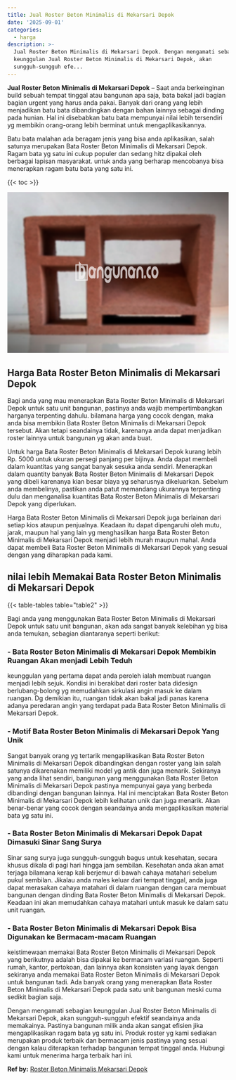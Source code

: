 ```yaml
---
title: Jual Roster Beton Minimalis di Mekarsari Depok
date: '2025-09-01'
categories:
  - harga
description: >-
  Jual Roster Beton Minimalis di Mekarsari Depok. Dengan mengamati sebagian
  keunggulan Jual Roster Beton Minimalis di Mekarsari Depok, akan
  sungguh-sungguh efe...
---
```


**Jual Roster Beton Minimalis di Mekarsari Depok** – Saat anda berkeinginan build sebuah tempat tinggal atau bangunan apa saja, bata bakal jadi bagian bagian urgent yang harus anda pakai. Banyak dari orang yang lebih menjadikan batu bata dibandingkan dengan bahan lainnya sebagai dinding pada hunian. Hal ini disebabkan batu bata mempunyai nilai lebih tersendiri yg membikin orang-orang lebih berminat untuk mengaplikasikannya.

Batu bata malahan ada beragam jenis yang bisa anda aplikasikan, salah satunya merupakan Bata Roster Beton Minimalis di Mekarsari Depok. Ragam bata yg satu ini cukup populer dan sedang hitz dipakai oleh berbagai lapisan masyarakat. untuk anda yang berharap mencobanya bisa menerapkan ragam batu bata yang satu ini.

{{< toc >}}

![Jual Roster Beton Minimalis di Mekarsari Depok](/images/bata-roster-minimalis-36.png)

## Harga Bata Roster Beton Minimalis di Mekarsari Depok

Bagi anda yang mau menerapkan Bata Roster Beton Minimalis di Mekarsari Depok untuk satu unit bangunan, pastinya anda wajib mempertimbangkan harganya terpenting dahulu. bilamana harga yang cocok dengan, maka anda bisa membikin Bata Roster Beton Minimalis di Mekarsari Depok tersebut. Akan tetapi seandainya tidak, karenanya anda dapat menjadikan roster lainnya untuk bangunan yg akan anda buat.

Untuk harga Bata Roster Beton Minimalis di Mekarsari Depok kurang lebih Rp. 5000 untuk ukuran persegi panjang per bijinya. Anda dapat membeli dalam kuantitas yang sangat banyak sesuka anda sendiri. Menerapkan dalam quantity banyak Bata Roster Beton Minimalis di Mekarsari Depok yang dibeli karenanya kian besar biaya yg seharusnya dikeluarkan. Sebelum anda membelinya, pastikan anda patut memandang ukurannya terpenting dulu dan menganalisa kuantitas Bata Roster Beton Minimalis di Mekarsari Depok yang diperlukan.

Harga Bata Roster Beton Minimalis di Mekarsari Depok juga berlainan dari setiap kios ataupun penjualnya. Keadaan itu dapat dipengaruhi oleh mutu, jarak, maupun hal yang lain yg menghasilkan harga Bata Roster Beton Minimalis di Mekarsari Depok menjadi lebih murah maupun mahal. Anda dapat membeli Bata Roster Beton Minimalis di Mekarsari Depok yang sesuai dengan yang diharapkan pada kami.

## nilai lebih Memakai Bata Roster Beton Minimalis di Mekarsari Depok

{{< table-tables table="table2" >}}

Bagi anda yang menggunakan Bata Roster Beton Minimalis di Mekarsari Depok untuk satu unit bangunan, akan ada sangat banyak kelebihan yg bisa anda temukan, sebagian diantaranya seperti berikut:

### \- Bata Roster Beton Minimalis di Mekarsari Depok Membikin Ruangan Akan menjadi Lebih Teduh

keunggulan yang pertama dapat anda peroleh ialah membuat ruangan menjadi lebih sejuk. Kondisi ini berakibat dari roster bata didesign berlubang-bolong yg memudahkan sirkulasi angin masuk ke dalam ruangan. Dg demikian itu, ruangan tidak akan bakal jadi panas karena adanya peredaran angin yang terdapat pada Bata Roster Beton Minimalis di Mekarsari Depok.

### \- Motif Bata Roster Beton Minimalis di Mekarsari Depok Yang Unik

Sangat banyak orang yg tertarik mengaplikasikan Bata Roster Beton Minimalis di Mekarsari Depok dibandingkan dengan roster yang lain salah satunya dikarenakan memiliki model yg antik dan juga menarik. Sekiranya yang anda lihat sendiri, bangunan yang menggunakan Bata Roster Beton Minimalis di Mekarsari Depok pastinya mempunyai gaya yang berbeda dibandingi dengan bangunan lainnya. Hal ini menciptakan Bata Roster Beton Minimalis di Mekarsari Depok lebih kelihatan unik dan juga menarik. Akan benar-benar yang cocok dengan seandainya anda mengaplikasikan material bata yg satu ini.

### \- Bata Roster Beton Minimalis di Mekarsari Depok Dapat Dimasuki Sinar Sang Surya

Sinar sang surya juga sungguh-sungguh bagus untuk kesehatan, secara khusus dikala di pagi hari hingga jam sembilan. Kesehatan anda akan amat terjaga bilamana kerap kali berjemur di bawah cahaya matahari sebelum pukul sembilan. Jikalau anda males keluar dari tempat tinggal, anda juga dapat merasakan cahaya matahari di dalam ruangan dengan cara membuat bangunan dengan dinding Bata Roster Beton Minimalis di Mekarsari Depok. Keadaan ini akan memudahkan cahaya matahari untuk masuk ke dalam satu unit ruangan.

### \- Bata Roster Beton Minimalis di Mekarsari Depok Bisa Digunakan ke Bermacam-macam Ruangan

keistimewaan memakai Bata Roster Beton Minimalis di Mekarsari Depok yang berikutnya adalah bisa dipakai ke bermacam variasi ruangan. Seperti rumah, kantor, pertokoan, dan lainnya akan konsisten yang layak dengan sekiranya anda memakai Bata Roster Beton Minimalis di Mekarsari Depok untuk bangunan tadi. Ada banyak orang yang menerapkan Bata Roster Beton Minimalis di Mekarsari Depok pada satu unit bangunan meski cuma sedikit bagian saja.

Dengan mengamati sebagian keunggulan Jual Roster Beton Minimalis di Mekarsari Depok, akan sungguh-sungguh efektif seandainya anda memakainya. Pastinya bangunan milik anda akan sangat efisien jika mengaplikasikan ragam bata yg satu ini. Produk roster yg kami sediakan merupakan produk terbaik dan bermacam jenis pastinya yang sesuai dengan kalau diterapkan terhadap bangunan tempat tinggal anda. Hubungi kami untuk menerima harga terbaik hari ini.

**Ref by:** [Roster Beton Minimalis Mekarsari Depok](https://id.wikipedia.org/wiki/Roster)
